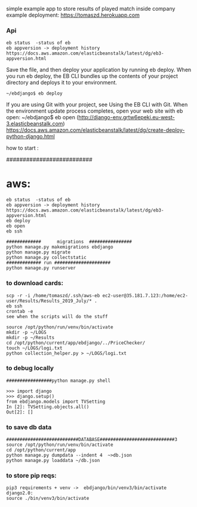 simple example app to store results of played match inside company 
example deployment: https://tomaszd.herokuapp.com
### Api 
```
eb status  -status of eb
eb appversion -> deployment history https://docs.aws.amazon.com/elasticbeanstalk/latest/dg/eb3-appversion.html
```
Save the file, and then deploy your application by running eb deploy. When you run eb deploy, the EB CLI bundles up the contents of your project directory and deploys it to your environment.
```
~/ebdjango$ eb deploy
```
If you are using Git with your project, see Using the EB CLI with Git.
When the environment update process completes, open your web site with eb open:
~/ebdjango$ eb open
 (http://django-env.grtw6epeki.eu-west-3.elasticbeanstalk.com)
https://docs.aws.amazon.com/elasticbeanstalk/latest/dg/create-deploy-python-django.html


how to start :

##########################
# aws:
```
eb status  -status of eb
eb appversion -> deployment history https://docs.aws.amazon.com/elasticbeanstalk/latest/dg/eb3-appversion.html
eb deploy
eb open
eb ssh
```
```
#############      migrations  ################
python manage.py makemigrations ebdjango
python manage.py migrate
python manage.py collectstatic
############# run #####################
python manage.py runserver
```


### to download cards:
```
scp -r -i /home/tomaszd/.ssh/aws-eb ec2-user@35.181.7.123:/home/ec2-user/Results/Results_2019_July/* .
eb ssh
crontab -e
see when the scripts will do the stuff
```

```
source /opt/python/run/venv/bin/activate
mkdir -p ~/LOGS
mkdir -p ~/Results
cd /opt/python/current/app/ebdjango/../PriceChecker/
touch ~/LOGS/logi.txt
python collection_helper.py > ~/LOGS/logi.txt
```
### to debug locally
```
#################python manage.py shell

>>> import django
>>> django.setup()
from ebdjango.models import TVSetting
In [2]: TVSetting.objects.all()
Out[2]: []
```
### to save db data 
```
###########################DATABASE############################3
source /opt/python/run/venv/bin/activate
cd /opt/python/current/app
python manage.py dumpdata --indent 4  ~>db.json
python manage.py loaddata ~/db.json
```
### to store pip  reqs:
```
pip3 requirements + venv ->  ebdjango/bin/venv3/bin/activate
django2.0:
source ./bin/venv3/bin/activate
```
